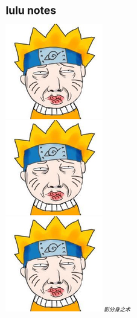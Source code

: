 lulu notes
========================
![lulu](./_image/lulu.jpg)![lulu](./_image/lulu.jpg)![lulu](./_image/lulu.jpg)
*影分身之术*


